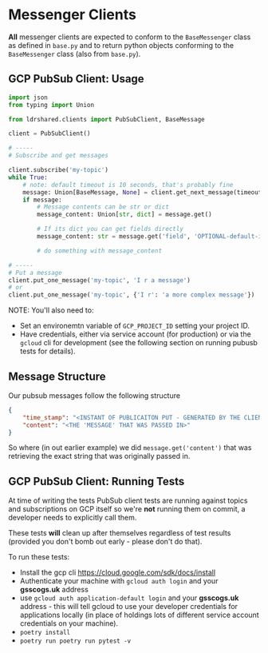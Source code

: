 
# Messenger Clients

**All** messenger clients are expected to conform to the `BaseMessenger` class as defined in `base.py` and to return python objects conforming to the `BaseMessenger` class  (also from `base.py`). 


## GCP PubSub Client: Usage

```python
import json
from typing import Union

from ldrshared.clients import PubSubClient, BaseMessage

client = PubSubClient()

# -----
# Subscribe and get messages

client.subscribe('my-topic')
while True:
    # note: default timeout is 10 seconds, that's probably fine
    message: Union[BaseMessage, None] = client.get_next_message(timeout=30)
    if message:
        # Message contents can be str or dict
        message_content: Union[str, dict] = message.get()

        # If its dict you can get fields directly
        message_content: str = message.get('field', 'OPTIONAL-default-is-None')

        # do something with message_content

# -----
# Put a message
client.put_one_message('my-topic', 'I r a message')
# or
client.put_one_message('my-topic', {'I r': 'a more complex message'})
```

NOTE: You'll also need to:

* Set an environemtn variable of `GCP_PROJECT_ID` setting your project ID.
* Have credentials, either via service account (for production) or via the `gcloud` cli for development (see the following section on running pubusb tests for details).


## Message Structure

Our pubsub messages follow the following structure

```json
{
    "time_stamp": "<INSTANT OF PUBLICAITON PUT - GENERATED BY THE CLIENT NOT YOU>",
    "content": "<THE 'MESSAGE' THAT WAS PASSED IN>"
}
```

So where (in out earlier example) we did `message.get('content')` that was retrieving the exact string that was originally passed in.



## GCP PubSub Client: Running Tests

At time of writing the tests PubSub client tests are running against topics and subscriptions on GCP itself so we're **not** running them on commit, a developer needs to explicitly call them.

These tests **will** clean up after themselves regardless of test results (provided you don't bomb out early - please don't do that).

To run these tests:

* Install the gcp cli https://cloud.google.com/sdk/docs/install
* Authenticate your machine with `gcloud auth login` and your **gsscogs.uk** address
* use `gcloud auth application-default login` and your **gsscogs.uk** address - this will tell gcloud to use your developer credentials for applications locally (in place of holdings lots of different service account credentials on your machine).
* `poetry install`
* `poetry run poetry run pytest -v` 
